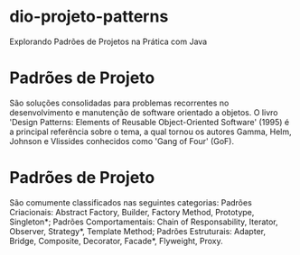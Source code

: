 # dio-projeto-patterns

Explorando Padrões de Projetos na Prática com Java

# Padrões de Projeto #
São soluções consolidadas para problemas recorrentes no desenvolvimento e manutenção de software orientado a objetos.
O livro 'Design Patterns: Elements of Reusable Object-Oriented Software' (1995) é a principal referência sobre o tema,
a qual tornou os autores Gamma, Helm, Johnson e Vlissides conhecidos como 'Gang of Four' (GoF).

# Padrões de Projeto #
São comumente classificados nas seguintes categorias:
Padrões Criacionais: Abstract Factory, Builder, Factory Method, Prototype, Singleton*;
Padrões Comportamentais: Chain of Responsability, Iterator, Observer, Strategy*, Template Method;
Padrões Estruturais: Adapter, Bridge, Composite, Decorator, Facade*, Flyweight, Proxy.
